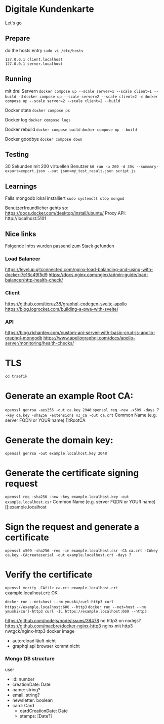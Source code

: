 # Digitale Kundenkarte

Let's go

## Prepare
do the hosts entry `sudo vi /etc/hosts`

```
127.0.0.1 client.localhost
127.0.0.1 server.localhost
```

## Running
mit drei Servern
`docker compose up --scale server=1 --scale client=1 --build -d`
`docker compose up --scale server=2 --scale client=2 -d`
`docker compose up --scale server=2 --scale client=2 --build`

Docker state
`docker compose ps`

Docker log
`docker compose logs`

Docker rebuild
`docker compose build`
`docker compose up --build`

Docker goodbye
`docker compose down`

## Testing
30 Sekunden mit 200 virtuellen Benutzer
`k6 run -u 200 -d 30s --summary-export=export.json --out json=my_test_result.json script.js`

## Learnings
Falls mongodb lokal installiert
`sudo systemctl stop mongod`

Benutzerfreundlicher gehts so: https://docs.docker.com/desktop/install/ubuntu/
Proxy API: http://localhost:5101



## Nice links
Folgende Infos wurden passend zum Stack gefunden

### Load Balancer
https://levelup.gitconnected.com/nginx-load-balancing-and-using-with-docker-7e16c49f5d9
https://docs.nginx.com/nginx/admin-guide/load-balancer/http-health-check/

### Client
https://github.com/ticruz38/graphql-codegen-svelte-apollo
https://blog.logrocket.com/building-a-pwa-with-svelte/

### API
https://blog.richardev.com/custom-api-server-with-basic-crud-js-apollo-graphql-mongodb
https://www.apollographql.com/docs/apollo-server/monitoring/health-checks/


# TLS
`cd traefik`


# Generate an example Root CA:
`openssl genrsa -aes256 -out ca.key 2048`
`openssl req -new -x509 -days 7 -key ca.key -sha256 -extensions v3_ca -out ca.crt`
Common Name (e.g. server FQDN or YOUR name) []:RootCA

# Generate the domain key:
`openssl genrsa -out example.localhost.key 2048`

# Generate the certificate signing request
`openssl req -sha256 -new -key example.localhost.key -out example.localhost.csr`
Common Name (e.g. server FQDN or YOUR name) []:example.localhost

# Sign the request and generate a certificate
`openssl x509 -sha256 -req -in example.localhost.csr -CA ca.crt -CAkey ca.key -CAcreateserial -out example.localhost.crt -days 7`

# Verify the certificate
`openssl verify -CAfile ca.crt example.localhost.crt`
example.localhost.crt: OK


`docker run --net=host --rm ymuski/curl-http3 curl https://example.localhost:600 --http3`
`docker run --net=host --rm ymuski/curl-http3 curl -IL https://example.localhost:600 --http3`

https://github.com/nodejs/node/issues/38478 no http3 on nodejs?
https://github.com/macbre/docker-nginx-http3 nginx mit http3
nwtgck/nginx-http3 docker image



* autoreload läuft nicht
* graphql api browser kommt nicht

### Mongo DB structure
user
- id: number
- creationDate: Date
- name: string?
- email: string?
- newsletter: boolean
- card: Card
  - cardCreationDate: Date
  - stamps: [Date?]

